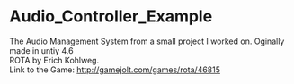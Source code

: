 # Audio_Controller_Example
The Audio Management System from a small project I worked on. Oginally made in untiy 4.6
<br>
ROTA by Erich Kohlweg.
<br>
Link to the Game: http://gamejolt.com/games/rota/46815
